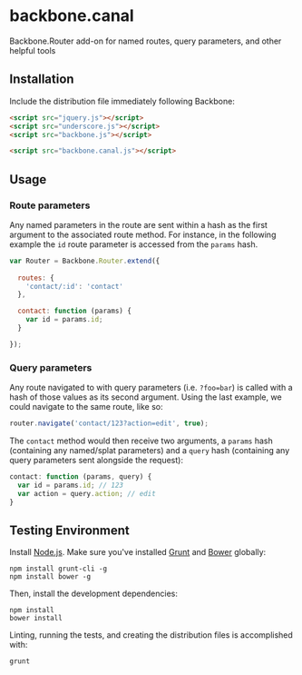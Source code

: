 # backbone.canal

Backbone.Router add-on for named routes, query parameters, and other helpful tools

## Installation

Include the distribution file immediately following Backbone:

``` html
<script src="jquery.js"></script>
<script src="underscore.js"></script>
<script src="backbone.js"></script>

<script src="backbone.canal.js"></script>
```

## Usage

### Route parameters

Any named parameters in the route are sent within a hash as the first argument
to the associated route method. For instance, in the following example the `id`
route parameter is accessed from the `params` hash.

``` javascript
var Router = Backbone.Router.extend({
  
  routes: {
    'contact/:id': 'contact'
  },

  contact: function (params) {
    var id = params.id;
  }

});
```

### Query parameters

Any route navigated to with query parameters (i.e. `?foo=bar`) is called with
a hash of those values as its second argument. Using the last example, we could
navigate to the same route, like so:

``` javascript
router.navigate('contact/123?action=edit', true);
```
The `contact` method would then receive two arguments, a `params` hash
(containing any named/splat parameters) and a `query` hash (containing any
query parameters sent alongside the request):

``` javascript
contact: function (params, query) {
  var id = params.id; // 123
  var action = query.action; // edit
}
```

## Testing Environment

Install [Node.js](http://nodejs.org/). Make sure you've installed 
[Grunt](http://gruntjs.com/) and [Bower](https://github.com/twitter/bower)
globally:

```
npm install grunt-cli -g
npm install bower -g
```
Then, install the development dependencies:

```
npm install
bower install
```
Linting, running the tests, and creating the distribution files is accomplished
with:
```
grunt
```
